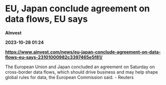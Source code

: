 # EU, Japan conclude agreement on data flows, EU says
**AInvest**

**2023-10-28 01:24**

**https://www.ainvest.com/news/eu-japan-conclude-agreement-on-data-flows-eu-says-23101000982c3397465e5f81/**

The European Union and Japan concluded an agreement on Saturday on cross-border data flows, which should drive business and may help shape global rules for data, the European Commission said. - Reuters